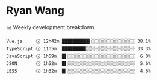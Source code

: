 # Ryan Wang

 <!-- waka-box start -->
📊 Weekly development breakdown
```text
Vue.js     🕓 12h42m ██████████▎░░░░░░░░░░░░░░░░ 38.1%
TypeScript 🕓 11h5m  ████████▉░░░░░░░░░░░░░░░░░░ 33.3%
JavaScript 🕓 1h59m  █▌░░░░░░░░░░░░░░░░░░░░░░░░░  6.0%
JSON       🕓 1h52m  █▌░░░░░░░░░░░░░░░░░░░░░░░░░  5.6%
LESS       🕓 1h32m  █▎░░░░░░░░░░░░░░░░░░░░░░░░░  4.6%
```
<!-- Powered by https://github.com/YouEclipse/waka-box-go . -->
<!-- waka-box end -->